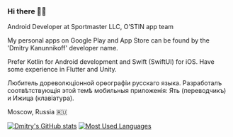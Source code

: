 ### Hi there 👋🏻

Android Developer at Sportmaster LLC, O’STIN app team

My personal apps on Google Play and App Store can be found by the 'Dmitry Kanunnikoff' developer name.

Prefer Kotlin for Android development and Swift (SwiftUI) for iOS. Have some experience in Flutter and Unity.

Любитель дореволюціонной орѳографіи русскаго языка. Разработалъ соотвѣтствующія этой темѣ мобильныя приложенія: Ять (переводчикъ) и Ижица (клавіатура).

Moscow, Russia 🇷🇺

[![Dmitry's GitHub stats](https://github-readme-stats.vercel.app/api?username=Kanunnikoff&show_icons=true&theme=dark)](https://github.com/Kanunnikoff)
[![Most Used Languages](https://github-readme-stats.vercel.app/api/top-langs/?username=Kanunnikoff&layout=compact&langs_count=10&theme=dark)](https://github.com/Kanunnikoff)

<!--
**Kanunnikoff/Kanunnikoff** is a ✨ _special_ ✨ repository because its `README.md` (this file) appears on your GitHub profile.

Here are some ideas to get you started:

- 🔭 I’m currently working on ...
- 🌱 I’m currently learning ...
- 👯 I’m looking to collaborate on ...
- 🤔 I’m looking for help with ...
- 💬 Ask me about ...
- 📫 How to reach me: ...
- 😄 Pronouns: ...
- ⚡ Fun fact: ...
-->
